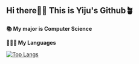 ## Hi there👋🏻 This is Yiju's Github🪴
**📚 My major is Computer Science**

**👩🏻‍💻 My Languages**

[![Top Langs](https://github-readme-stats.vercel.app/api/top-langs/?username=20Yiju&langs_count=10&layout=compact&theme=default)](https://github.com/20Yiju/20Yiju)
